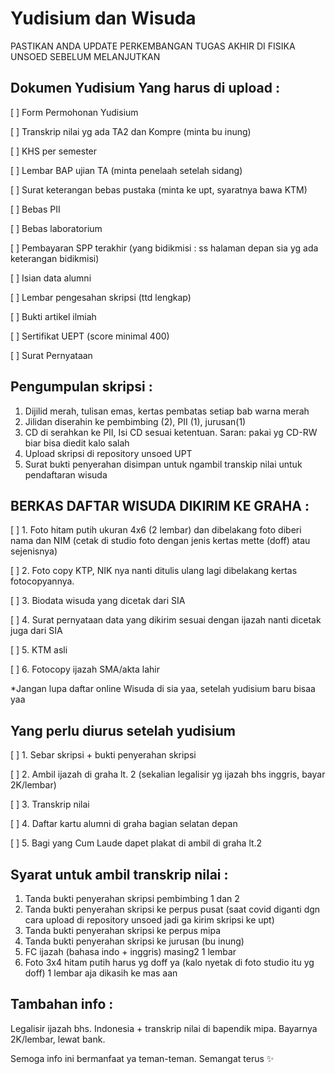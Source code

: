 # Yudisium dan Wisuda

PASTIKAN ANDA UPDATE PERKEMBANGAN TUGAS AKHIR DI FISIKA UNSOED SEBELUM MELANJUTKAN

## Dokumen Yudisium Yang harus di upload :

[  ] Form Permohonan Yudisium

[  ] Transkrip nilai yg ada TA2 dan Kompre (minta bu inung)

[  ] KHS per semester 

[  ] Lembar BAP ujian TA (minta penelaah setelah sidang)

[  ] Surat keterangan bebas pustaka (minta ke upt, syaratnya bawa KTM)

[  ] Bebas PII

[  ] Bebas laboratorium

[  ] Pembayaran SPP terakhir (yang bidikmisi : ss halaman depan sia yg ada keterangan bidikmisi)

[  ] Isian data alumni

[  ] Lembar pengesahan skripsi (ttd lengkap)

[  ] Bukti artikel ilmiah

[  ] Sertifikat UEPT (score minimal 400)

[  ] Surat Pernyataan 

## Pengumpulan skripsi :

1. Dijilid merah, tulisan emas, kertas pembatas setiap bab warna merah
2. Jilidan diserahin ke pembimbing (2), PII (1), jurusan(1)
3. CD di serahkan ke PII, Isi CD sesuai ketentuan. Saran: pakai yg CD-RW biar bisa diedit kalo salah
4. Upload skripsi di repository unsoed UPT 
5. Surat bukti penyerahan disimpan untuk ngambil transkip nilai untuk pendaftaran wisuda

## BERKAS DAFTAR WISUDA DIKIRIM KE GRAHA :

[  ] 1. Foto hitam putih ukuran 4x6 (2 lembar) dan dibelakang foto diberi nama dan NIM (cetak di studio foto dengan jenis kertas mette (doff) atau sejenisnya)

[  ] 2. Foto copy KTP, NIK nya nanti ditulis ulang lagi dibelakang kertas fotocopyannya.

[  ] 3. Biodata wisuda yang dicetak dari SIA

[  ] 4. Surat pernyataan data yang dikirim sesuai dengan ijazah nanti dicetak juga dari SIA

[  ] 5. KTM asli

[  ] 6. Fotocopy ijazah SMA/akta lahir

*Jangan lupa daftar online Wisuda di sia yaa, setelah yudisium baru bisaa yaa

## Yang perlu diurus setelah yudisium

[  ] 1. Sebar skripsi + bukti penyerahan skripsi 

[  ] 2. Ambil ijazah di graha lt. 2 (sekalian legalisir yg ijazah bhs inggris, bayar 2K/lembar)

[  ] 3. Transkrip nilai 

[  ] 4. Daftar kartu alumni di graha bagian selatan depan

[  ] 5. Bagi yang Cum Laude dapet plakat di ambil di graha lt.2

## Syarat untuk ambil transkrip nilai :

1. Tanda bukti penyerahan skripsi pembimbing 1 dan 2
2. Tanda bukti penyerahan skripsi ke perpus pusat (saat covid diganti dgn cara upload di repository unsoed jadi ga kirim skripsi ke upt)
3. Tanda bukti penyerahan skripsi ke perpus mipa
4. Tanda bukti penyerahan skripsi ke jurusan (bu inung)
5. FC ijazah (bahasa indo + inggris) masing2 1 lembar
6. Foto 3x4 hitam putih harus yg doff ya (kalo nyetak di foto studio itu yg doff) 1 lembar aja dikasih ke mas aan

## Tambahan info :

Legalisir ijazah bhs. Indonesia + transkrip nilai di bapendik mipa. Bayarnya 2K/lembar, lewat bank. 

Semoga info ini bermanfaat ya teman-teman. Semangat terus ✨